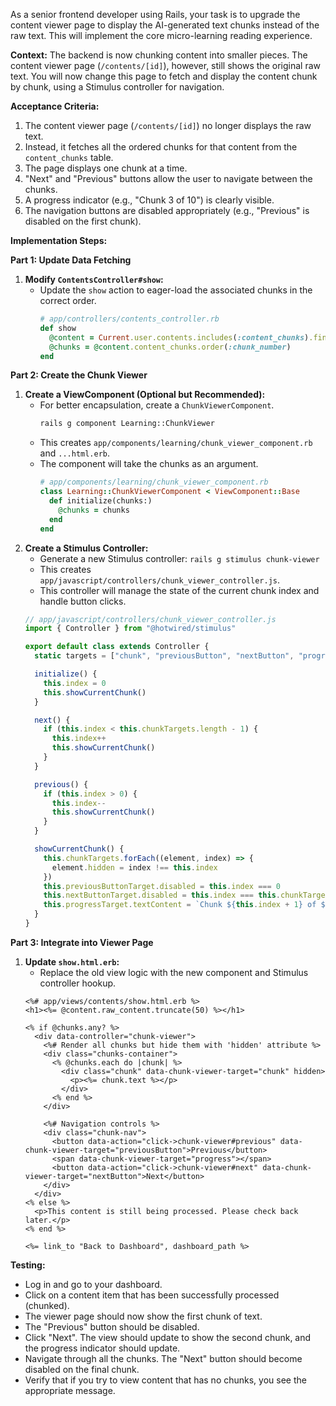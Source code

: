 As a senior frontend developer using Rails, your task is to upgrade the content viewer page to display the AI-generated text chunks instead of the raw text. This will implement the core micro-learning reading experience.

**Context:**
The backend is now chunking content into smaller pieces. The content viewer page (`/contents/[id]`), however, still shows the original raw text. You will now change this page to fetch and display the content chunk by chunk, using a Stimulus controller for navigation.

**Acceptance Criteria:**
1.  The content viewer page (`/contents/[id]`) no longer displays the raw text.
2.  Instead, it fetches all the ordered chunks for that content from the `content_chunks` table.
3.  The page displays one chunk at a time.
4.  "Next" and "Previous" buttons allow the user to navigate between the chunks.
5.  A progress indicator (e.g., "Chunk 3 of 10") is clearly visible.
6.  The navigation buttons are disabled appropriately (e.g., "Previous" is disabled on the first chunk).

**Implementation Steps:**

**Part 1: Update Data Fetching**

1.  **Modify `ContentsController#show`:**
    *   Update the `show` action to eager-load the associated chunks in the correct order.
        ```ruby
        # app/controllers/contents_controller.rb
        def show
          @content = Current.user.contents.includes(:content_chunks).find(params[:id])
          @chunks = @content.content_chunks.order(:chunk_number)
        end
        ```

**Part 2: Create the Chunk Viewer**

1.  **Create a ViewComponent (Optional but Recommended):**
    *   For better encapsulation, create a `ChunkViewerComponent`.
        ```bash
        rails g component Learning::ChunkViewer
        ```
    *   This creates `app/components/learning/chunk_viewer_component.rb` and `...html.erb`.
    *   The component will take the chunks as an argument.
        ```ruby
        # app/components/learning/chunk_viewer_component.rb
        class Learning::ChunkViewerComponent < ViewComponent::Base
          def initialize(chunks:)
            @chunks = chunks
          end
        end
        ```
2.  **Create a Stimulus Controller:**
    *   Generate a new Stimulus controller: `rails g stimulus chunk-viewer`
    *   This creates `app/javascript/controllers/chunk_viewer_controller.js`.
    *   This controller will manage the state of the current chunk index and handle button clicks.
    ```javascript
    // app/javascript/controllers/chunk_viewer_controller.js
    import { Controller } from "@hotwired/stimulus"

    export default class extends Controller {
      static targets = ["chunk", "previousButton", "nextButton", "progress"]

      initialize() {
        this.index = 0
        this.showCurrentChunk()
      }

      next() {
        if (this.index < this.chunkTargets.length - 1) {
          this.index++
          this.showCurrentChunk()
        }
      }

      previous() {
        if (this.index > 0) {
          this.index--
          this.showCurrentChunk()
        }
      }

      showCurrentChunk() {
        this.chunkTargets.forEach((element, index) => {
          element.hidden = index !== this.index
        })
        this.previousButtonTarget.disabled = this.index === 0
        this.nextButtonTarget.disabled = this.index === this.chunkTargets.length - 1
        this.progressTarget.textContent = `Chunk ${this.index + 1} of ${this.chunkTargets.length}`
      }
    }
    ```

**Part 3: Integrate into Viewer Page**

1.  **Update `show.html.erb`:**
    *   Replace the old view logic with the new component and Stimulus controller hookup.
    ```erb
    <%# app/views/contents/show.html.erb %>
    <h1><%= @content.raw_content.truncate(50) %></h1>

    <% if @chunks.any? %>
      <div data-controller="chunk-viewer">
        <%# Render all chunks but hide them with 'hidden' attribute %>
        <div class="chunks-container">
          <% @chunks.each do |chunk| %>
            <div class="chunk" data-chunk-viewer-target="chunk" hidden>
              <p><%= chunk.text %></p>
            </div>
          <% end %>
        </div>

        <%# Navigation controls %>
        <div class="chunk-nav">
          <button data-action="click->chunk-viewer#previous" data-chunk-viewer-target="previousButton">Previous</button>
          <span data-chunk-viewer-target="progress"></span>
          <button data-action="click->chunk-viewer#next" data-chunk-viewer-target="nextButton">Next</button>
        </div>
      </div>
    <% else %>
      <p>This content is still being processed. Please check back later.</p>
    <% end %>

    <%= link_to "Back to Dashboard", dashboard_path %>
    ```

**Testing:**
*   Log in and go to your dashboard.
*   Click on a content item that has been successfully processed (chunked).
*   The viewer page should now show the first chunk of text.
*   The "Previous" button should be disabled.
*   Click "Next". The view should update to show the second chunk, and the progress indicator should update.
*   Navigate through all the chunks. The "Next" button should become disabled on the final chunk.
*   Verify that if you try to view content that has no chunks, you see the appropriate message.
